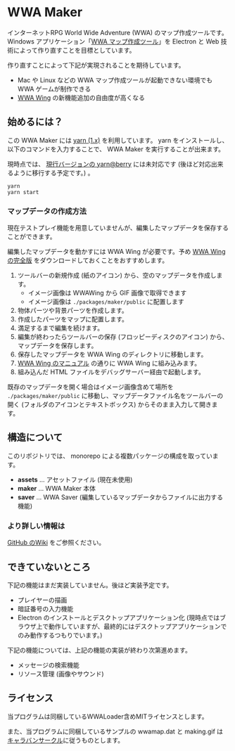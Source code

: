 WWA Maker
===

インターネットRPG World Wide Adventure (WWA) のマップ作成ツールです。 Windows アプリケーション「[WWA マップ作成ツール](https://wwajp.com/making.html)」を Electron と Web 技術によって作り直すことを目標としています。

作り直すことによって下記が実現されることを期待しています。

- Mac や Linux などの WWA マップ作成ツールが起動できない環境でも WWA ゲームが制作できる
- [WWA Wing](https://github.com/WWAWing/WWAWing) の新機能追加の自由度が高くなる

## 始めるには？
この WWA Maker には [yarn (1.x)](https://classic.yarnpkg.com/ja/) を利用しています。
yarn をインストールし、以下のコマンドを入力することで、 WWA Maker を実行することが出来ます。

現時点では、 [現行バージョンの yarn@berry](https://yarnpkg.com/) には未対応です (後ほど対応出来るように移行する予定です。) 。

```
yarn
yarn start
```

### マップデータの作成方法
現在テストプレイ機能を用意していませんが、編集したマップデータを保存することができます。

編集したマップデータを動かすには WWA Wing が必要です。予め [WWA Wing の完全版](https://wwawing.com/) をダウンロードしておくことをおすすめします。

1. ツールバーの新規作成 (紙のアイコン) から、空のマップデータを作成します。
    - イメージ画像は WWAWing から GIF 画像で取得できます
    - イメージ画像は `./packages/maker/public` に配置します
2. 物体パーツや背景パーツを作成します。
3. 作成したパーツをマップに配置します。
4. 満足するまで編集を続けます。
5. 編集が終わったらツールバーの保存 (フロッピーディスクのアイコン) から、マップデータを保存します。
6. 保存したマップデータを WWA Wing のディレクトリに移動します。
7. [WWA Wing のマニュアル](https://wwawing.com/wing/manual.html) の通りに WWA Wing に組み込みます。
8. 組み込んだ HTML ファイルをデバッグサーバー経由で起動します。

既存のマップデータを開く場合はイメージ画像含めて場所を `./packages/maker/public` に移動し、マップデータファイル名をツールバーの開く (フォルダのアイコンとテキストボックス) からそのまま入力して開きます。

## 構造について
このリポジトリでは、 monorepo による複数パッケージの構成を取っています。

- **assets** ... アセットファイル (現在未使用)
- **maker** ... WWA Maker 本体
- **saver** ... WWA Saver (編集しているマップデータからファイルに出力する機能)

### より詳しい情報は
[GitHub のWiki](https://github.com/WWAWing/WWAMaker/wiki/) をご参照ください。

## できていないところ
下記の機能はまだ実装していません。後ほど実装予定です。

- プレイヤーの描画
- 暗証番号の入力機能
- Electron のインストールとデスクトップアプリケーション化 (現時点ではブラウザ上で動作していますが、最終的にはデスクトップアプリケーションでのみ動作するつもりでいます。)

下記の機能については、上記の機能の実装が終わり次第進めます。

- メッセージの検索機能
- リソース管理 (画像やサウンド)

## ライセンス
当プログラムは同梱しているWWALoader含めMITライセンスとします。

また、当プログラムに同梱しているサンプルの wwamap.dat と making.gif は[キャラバンサークル](http://www.wwajp.com)に従うものとします。
